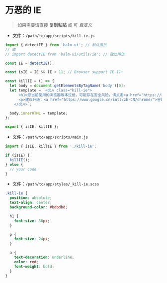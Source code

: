 # 万恶的 IE

> 如果需要请直接 **复制粘贴** 或 可 _自定义_

- 文件：`/path/to/app/scripts/kill-ie.js`

```js
import { detectIE } from 'balm-ui'; // 默认用法
// 或
// import detectIE from 'balm-ui/utils/ie'; // 独立用法

const IE = detectIE();

const isIE = IE && IE < 11; // Browser support IE 11+

const killIE = () => {
  let body = document.getElementsByTagName('body')[0];
  let template = `<div class="kill-ie">
      <h1>您当前使用的浏览器版本过低，可能存在安全风险，请点击<a href="https://browsehappy.com/">这里</a>选择一款新版浏览器。</h1>
      <p>建议升级：<a href="https://www.google.cn/intl/zh-CN/chrome/">谷歌浏览器</a></p>
    </div>`;

  body.innerHTML = template;
};

export { isIE, killIE };
```

- 文件：`/path/to/app/scripts/main.js`

```js
import { isIE, killIE } from './kill-ie';

if (isIE) {
  killIE();
} else {
  // your code
}
```

- 文件：`/path/to/app/styles/_kill-ie.scss`

```scss
.kill-ie {
  position: absolute;
  text-align: center;
  background-color: #bdbdbd;

  h1 {
    font-size: 36px;
  }

  p {
    font-size: 24px;
  }

  a {
    text-decoration: underline;
    color: red;
    font-weight: bold;
  }
}
```
